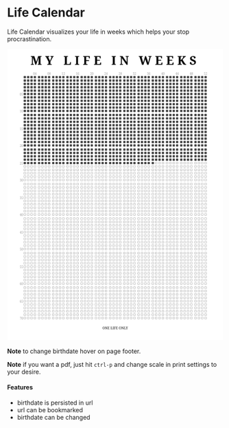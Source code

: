 # Life Calendar

Life Calendar visualizes your life in weeks which helps your stop procrastination.

<img src="https://github.com/asheghi/life-calendar/blob/master/screenshot.png?raw=true" />

**Note** to change birthdate hover on page footer.

**Note** if you want a pdf, just hit `ctrl-p` and change scale in print settings to your desire.

#### Features

- birthdate is persisted in url
- url can be bookmarked
- birthdate can be changed
